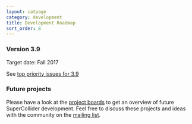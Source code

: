 ```yaml
---
layout: catpage
category: development
title: Development Roadmap
sort_order: 8
---
```


### Version 3.9

Target date: Fall 2017

See [top priority issues for 3.9](https://github.com/supercollider/supercollider/projects/1)


### Future projects

Please have a look at the [project boards](https://github.com/supercollider/supercollider/projects) to get an overview of future SuperCollider development. Feel free to discuss these projects and ideas with the community on the [mailing list](https://supercollider.github.io/community/mailing-lists).

